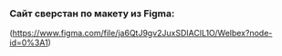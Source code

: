 ### Сайт сверстан по макету из Figma:

(https://www.figma.com/file/ja6QtJ9gv2JuxSDIAClL1O/Welbex?node-id=0%3A1)